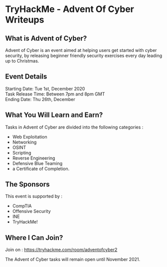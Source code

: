 # TryHackMe - Advent Of Cyber Writeups

## What is Advent of Cyber?

Advent of Cyber is an event aimed at helping users get started with cyber security, by releasing beginner friendly security exercises every day leading up to Christmas.

## Event Details

Starting Date: Tue 1st, December 2020  
Task Release Time: Between 7pm and 8pm GMT  
Ending Date: Thu 26th, December  

## What You Will Learn and Earn?

Tasks in Advent of Cyber are divided into the following categories :

- Web Exploitation
- Networking
- OSINT
- Scripting
- Reverse Engineering
- Defensive Blue Teaming
- a Certificate of Completion.

## The Sponsors

This event is supported by :

- CompTIA
- Offensive Security
- INE
- TryHackMe!

## Where I Can Join?

Join on : https://tryhackme.com/room/adventofcyber2

The Advent of Cyber tasks will remain open until November 2021.
